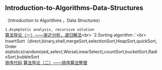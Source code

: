  ## Introduction-to-Algorithms-Data-Structures
（Introduction to Algorithms ，Data Structures）

`1.Asymptotic analysis, recursive solution` <br>
[算法导论（一）——渐近分析，递归解法](http://blog.csdn.net/u010385790/article/details/77892274"悬停显示")<br>  
`2.Sorting algorithm :`<br>
InsertSort（direct,binary,shell,mergeSort,selectionSort,HeapSort,quickSort,<br>Order statistics(randomized_select,WorseLinearSelect),countSort,bucketSort,RadixSort,bubbleSort<br> 
[排序代码](https://github.com/lymcool/Introduction-to-Algorithms-Data-Structures/blob/master/1_sort.cpp"悬停显示")
  [算法导论（二）——排序算法整理](http://blog.csdn.net/u010385790/article/details/78311022"悬停显示") <br> <br>  

